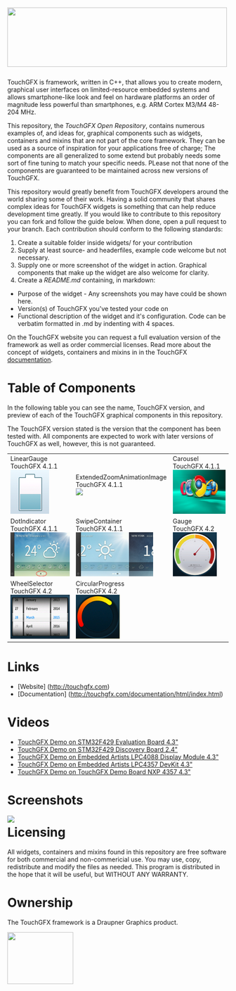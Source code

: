 # <img src="http://touchgfx.com/static/touchgfx_logo_open_rep_small.png" width="500" height="135">

TouchGFX is framework, written in C++, that allows you to create modern, graphical user interfaces on limited-resource embedded systems and allows smartphone-like look and feel on hardware platforms an order of magnitude less powerful than smartphones, e.g. ARM Cortex M3/M4 48-204 MHz.

This repository, the *TouchGFX Open Repository*, contains numerous examples of, and ideas for, graphical components such as widgets, containers and mixins that are not part of the core framework. They can be used as a source of inspiration for your applications free of charge; The components are all generalized to some extend but probably needs some sort of fine tuning to match your specific needs. PLease not that none of the components are guaranteed to be maintained across new versions of TouchGFX. 

This repository would greatly benefit from TouchGFX developers around the world sharing some of their work. Having a solid community that shares complex ideas for TouchGFX widgets is something that can help reduce development time greatly. If you would like to contribute to this repository you can fork and follow the guide below. When done, open a pull request to your branch. Each contribution should conform to the following standards:

 1. Create a suitable folder inside widgets/ for your contribution
 2. Supply at least source- and headerfiles, example code welcome but not necessary.
 2. Supply one or more screenshot of the widget in action. Graphical components that make up the widget are also welcome for clarity.
 3. Create a *README.md* containing, in markdown:
   - Purpose of the widget - Any screenshots you may have could be shown here.
   - Version(s) of TouchGFX you've tested your code on
   - Functional description of the widget and it's configuration. Code can be verbatim formatted in .md by indenting with 4 spaces.

On the TouchGFX website you can request a full evaluation version of the framework as well as order commercial licenses. Read more about the concept of widgets, containers and mixins in  in the TouchGFX [documentation](http://touchgfx.com/documentation/html/index.html).

# Table of Components

In the following table you can see the name, TouchGFX version, and preview of each of the TouchGFX graphical components in this repository. 

The TouchGFX version stated is the version that the component has been tested with. All components are expected to work with later versions of TouchGFX as well, however, this is not guaranteed. 

<table style="width:100%">
  <tr>
    <td>LinearGauge <br>TouchGFX 4.1.1<br><img src="widgets/LinearGauge/LinearGaugeThumbnail.png" height="100"></td>
    <td>ExtendedZoomAnimationImage <br>TouchGFX 4.1.1<br><img src="widgets/ExtendedZoomAnimationImage/screenshots/imgThumbnail.bmp" height="100"></td> 
    <td>Carousel <br>TouchGFX 4.1.1<br><img src="widgets/Carousel/screenshots/carouselThumbnail.bmp" height="100"></td>
  </tr>
  <tr>
    <td>DotIndicator <br>TouchGFX 4.1.1<br><img src="widgets/DotIndicator/screenshots/img00.bmp" height="100"></td>
    <td>SwipeContainer <br>TouchGFX 4.1.1<br><img src="widgets/SwipeContainer/screenshots/img01.bmp" height="100"></td> 
    <td>Gauge <br>TouchGFX 4.2<br><img src="widgets/Gauge/GaugePressure.png" height="100"></td>
  </tr>
  <tr>
    <td>WheelSelector <br>TouchGFX 4.2<br><img src="widgets/WheelSelector/days_fade_in.png" height="100"></td>
    <td>CircularProgress <br>TouchGFX 4.2<br><img src="widgets/CircularProgress/example.png" height="100"> </td> 
    <td></td>
  </tr>
</table>
 
# Links

* [Website] (http://touchgfx.com)
* [Documentation] (http://touchgfx.com/documentation/html/index.html)

# Videos

* [TouchGFX Demo on STM32F429 Evaluation Board 4.3"](http://www.youtube.com/watch?v=QcKX_Pc6ldU)
* [TouchGFX Demo on STM32F429 Discovery Board 2.4"](http://www.youtube.com/watch?v=j-fgE1hOlbo)
* [TouchGFX Demo on Embedded Artists LPC4088 Display Module 4.3"](https://www.youtube.com/watch?v=g_GjiUXrIc8)
* [TouchGFX Demo on Embedded Artists LPC4357 DevKit 4.3"](http://www.youtube.com/watch?v=OzRpGLfjh1c)
* [TouchGFX Demo on TouchGFX Demo Board NXP 4357 4.3"](http://www.youtube.com/watch?v=dvSK0oXQqfA)

# Screenshots

<img align="left" src="http://touchgfx.com/static/touchgfx_demos.png">

# Licensing

All widgets, containers and mixins found in this repository are free software for both commercial and non-commericial use. You may use, copy, redistribute and modify the files as needed. This program is distributed in the hope that it will be useful, but WITHOUT ANY WARRANTY.

# Ownership

The TouchGFX framework is a Draupner Graphics product.

<img align="left" width="150" height="118" src="http://touchgfx.com/static/draupner_vlogo.png">
